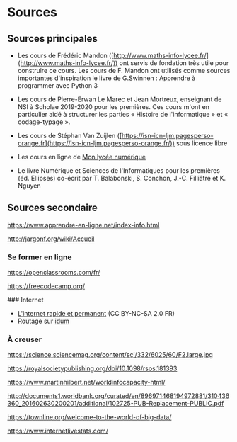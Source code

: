 # Sources 

## Sources principales

- Les cours de Frédéric Mandon ([http://www.maths-info-lycee.fr/](http://www.maths-info-lycee.fr/)) ont servis de fondation très utile pour construire ce cours. Les cours de F. Mandon ont utilisés comme sources importantes d'inspiration le livre de G.Swinnen : Apprendre à programmer avec
Python 3

- Les cours de Pierre-Erwan Le Marec et Jean Mortreux, enseignant de NSI à Scholae 2019-2020 pour les premières. Ces cours m'ont en particulier aidé à structurer les parties « Histoire de l'informatique » et « codage-typage ».

- Les cours de Stéphan Van Zuijlen ([https://isn-icn-ljm.pagesperso-orange.fr](https://isn-icn-ljm.pagesperso-orange.fr/)) sous licence libre

- Les cours en ligne de [Mon lycée numérique](http://www.monlyceenumerique.fr/index_nsi.html)

- Le livre Numérique et Sciences de l'Informatiques pour les premières (éd. Ellipses) co-écrit par T. Balabonski, S. Conchon, J.-C.
Filliâtre et K. Nguyen





## Sources secondaire



https://www.apprendre-en-ligne.net/index-info.html

http://jargonf.org/wiki/Accueil

### Se former en ligne

https://openclassrooms.com/fr/

https://freecodecamp.org/

### Internet 

- [L'internet rapide et permanent](http://irp.nain-t.net/doku.php/start) (CC BY-NC-SA 2.0 FR) 
- Routage sur [idum](http://idum.fr/spip.php?article213)

### À creuser

https://science.sciencemag.org/content/sci/332/6025/60/F2.large.jpg

https://royalsocietypublishing.org/doi/10.1098/rsos.181393

https://www.martinhilbert.net/worldinfocapacity-html/

http://documents1.worldbank.org/curated/en/896971468194972881/310436360_201602630200201/additional/102725-PUB-Replacement-PUBLIC.pdf

https://townline.org/welcome-to-the-world-of-big-data/

https://www.internetlivestats.com/